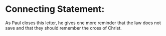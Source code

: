 # Connecting Statement:

As Paul closes this letter, he gives one more reminder that the law does not save and that they should remember the cross of Christ.